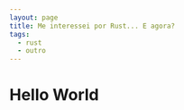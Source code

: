 ```yaml
---
layout: page
title: Me interessei por Rust... E agora?
tags:
  - rust
  - outro
---
```


# Hello World